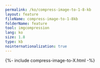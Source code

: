 ```yaml
---
permalink: /ko/compress-image-to-1-8-kb
layout: feature
fileName: compress-image-to-1-8kb
folderName: feature
tool: imgcompression
lang: ko
size: 1.8
type: kb
nointernationalization: true
---
```

{%- include compress-image-to-X.html -%}
      